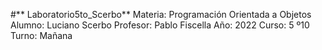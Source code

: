 #** Laboratorio5to_Scerbo**
Materia: Programación Orientada a Objetos
Alumno: Luciano Scerbo
Profesor: Pablo Fiscella 
Año: 2022
Curso: 5 º10
Turno: Mañana
